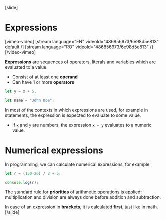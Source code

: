 
[slide]
# Expressions

[vimeo-video]
[stream language="EN" videoId="486856973/6e98d5e813" default /]
[stream language="RO" videoId="486856973/6e98d5e813"  /]
[/video-vimeo]

**Expressions** are sequences of operators, literals and variables which are evaluated to a value.
  * Consist of at least one **operand**
  * Can have 1 or more **operators**

```js
let y = x + 5;
```
```js
let name = "John Doe";
```
In most of the contexts in which expressions are used, for example in statements, the expression is expected to evaluate to some value. 
* If `x` and `y` are numbers, the expression `x + y` evaluates to a numeric value. 

# Numerical expressions
In programming, we can calculate numerical expressions, for example:
```js live
let r = (150-20) / 2 + 5;

console.log(r);
```
The standard rule for **priorities** of arithmetic operations is applied: multiplication and division are always done before addition and subtraction. 

In case of an expression in **brackets**, it is calculated **first**, just like in math.
[/slide]